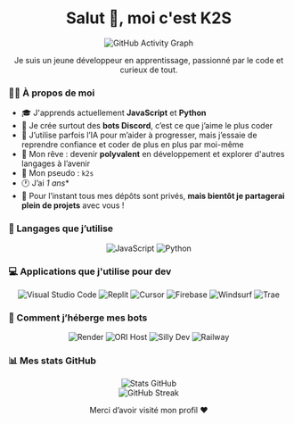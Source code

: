 <h1 align="center">Salut 👋, moi c'est K2S</h1>

<p align="center">
  <img src="https://activity-graph.herokuapp.com/graph?username=k2s&theme=github" alt="GitHub Activity Graph" />
</p>

<p align="center">Je suis un jeune développeur en apprentissage, passionné par le code et curieux de tout.</p>

### 🙋‍♂️ À propos de moi

- 🎓 J'apprends actuellement **JavaScript** et **Python**  
- 🤖 Je crée surtout des **bots Discord**, c’est ce que j’aime le plus coder  
- 🧠 J’utilise parfois l’IA pour m’aider à progresser, mais j’essaie de reprendre confiance et coder de plus en plus par moi-même  
- 🚀 Mon rêve : devenir **polyvalent** en développement et explorer d'autres langages à l’avenir  
- 📛 Mon pseudo : `k2s`  
- 🕐 J’ai **1* ans**  
- 🔐 Pour l’instant tous mes dépôts sont privés, **mais bientôt je partagerai plein de projets** avec vous !

### 🔧 Langages que j’utilise

<div align="center">
    <img alt="JavaScript" src="https://img.shields.io/badge/JavaScript-%23f7df1e?style=for-the-badge&logo=javascript&logoColor=black" />
    <img alt="Python" src="https://img.shields.io/badge/Python-%233776ab?style=for-the-badge&logo=python&logoColor=white" />
</div>

### 💻 Applications que j'utilise pour dev

<div align="center">
    <img alt="Visual Studio Code" src="https://img.shields.io/badge/Visual%20Studio%20Code-%23007ACC?style=for-the-badge&logo=visual-studio-code&logoColor=white&animation=spin" />
    <img alt="Replit" src="https://img.shields.io/badge/Replit-%23000000?style=for-the-badge&logo=replit&logoColor=white&animation=pulse" />
    <img alt="Cursor" src="https://img.shields.io/badge/Cursor-%23FF6C00?style=for-the-badge&logo=cursors&logoColor=white&animation=pulse" />
    <img alt="Firebase" src="https://img.shields.io/badge/Firebase-%23FFCA28?style=for-the-badge&logo=firebase&logoColor=black&animation=blink" />
    <img alt="Windsurf" src="https://img.shields.io/badge/Windsurf-%231E90FF?style=for-the-badge&logo=windsurf&logoColor=white" />
    <img alt="Trae" src="https://img.shields.io/badge/Trae-%236699FF?style=for-the-badge&logo=traefik&logoColor=white" />
</div>

### 🚀 Comment j’héberge mes bots

<div align="center">
    <img alt="Render" src="https://img.shields.io/badge/Render-%232A72D6?style=for-the-badge&logo=render&logoColor=white" />
    <img alt="ORI Host" src="https://img.shields.io/badge/ORI%20Host-%2300A6A6?style=for-the-badge&logo=ori&logoColor=white" />
    <img alt="Silly Dev" src="https://img.shields.io/badge/Silly%20Dev-%23FF4B2B?style=for-the-badge&logo=silly&logoColor=white" />
    <img alt="Railway" src="https://img.shields.io/badge/Railway-%23000000?style=for-the-badge&logo=railway&logoColor=white" />
</div>

### 📊 Mes stats GitHub

<div align="center">
  <img src="https://github-readme-stats.vercel.app/api?username=k2s&show_icons=true&theme=radical" alt="Stats GitHub" />
  <br/>
  <img src="https://github-readme-streak-stats.herokuapp.com/?user=k2s&theme=radical" alt="GitHub Streak" />
</div>

<p align="center">Merci d’avoir visité mon profil ❤️</p>

